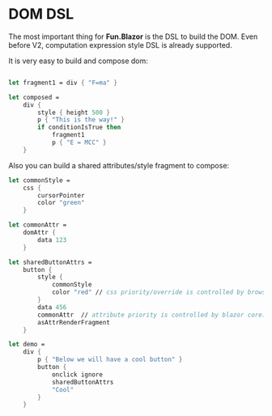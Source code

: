 # DOM DSL

The most important thing for **Fun.Blazor** is the DSL to build the DOM. 
Even before V2, computation expression style DSL is already supported.

It is very easy to build and compose dom:

```fsharp

let fragment1 = div { "F=ma" }

let composed =
    div {
        style { height 500 }
        p { "This is the way!" }
        if conditionIsTrue then
            fragment1
            p { "E = MCC" }
    }
```

Also you can build a shared attributes/style fragment to compose:

```fsharp
let commonStyle =
    css {
        cursorPointer
        color "green"
    }

let commonAttr =
    domAttr {
        data 123
    }

let sharedButtonAttrs =
    button {
        style {
            commonStyle
            color "red" // css priority/override is controlled by browser. For "color", "red" will be used.
        }
        data 456
        commonAttr  // attribute priority is controlled by blazor core. Currently only the first added attribute will be used when you are trying to add same attribute. That is why I put commonAttr lower than "data 456", so the 456 will be used even in commonAttr "data" is 123.
        asAttrRenderFragment
    }

let demo =
    div {
        p { "Below we will have a cool button" }
        button {
            onclick ignore
            sharedButtonAttrs
            "Cool"
        }
    }    
```
